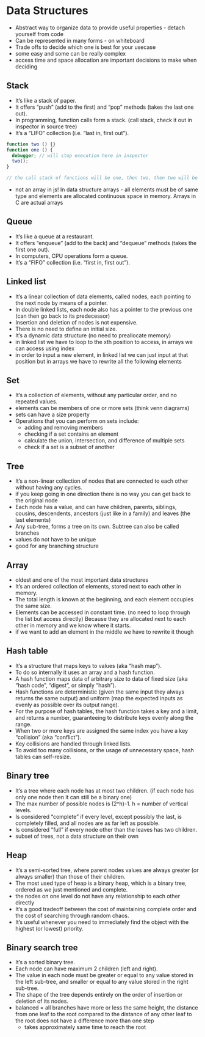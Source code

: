 # Data Structures
- Abstract way to organize data to provide useful properties - detach yourself from code
- Can be represented in many forms - on whiteboard
- Trade offs to decide which one is best for your usecase
- some easy and some can be really complex
- access time and space allocation are important decisions to make when deciding

## Stack
- It’s like a stack of paper.
- It offers “push” (add to the first) and “pop” methods (takes the last one out).
- In programming, function calls form a stack. (call stack, check it out in inspector in source tree)
- It’s a “LIFO” collection (i.e. “last in, first out”).
```javascript
function two () {}
function one () {
  debugger; // will stop execution here in inspector
  two();
}

// the call stack of functions will be one, then two, then two will be executed so will be out and the one will return
```
- not an array in js! In data structure arrays - all elements must be of same type and elements are allocated continuous space in memory. Arrays in C are actual arrays
## Queue
- It’s like a queue at a restaurant.
- It offers “enqueue” (add to the back) and “dequeue” methods (takes the first one out).
- In computers, CPU operations form a queue.
- It’s a “FIFO” collection (i.e. “first in, first out”).


## Linked list
- It’s a linear collection of data elements, called nodes, each pointing to the next node by means of a pointer.
- In double linked lists, each node also has a pointer to the previous one (can then go back to its predecessor)
- Insertion and deletion of nodes is not expensive.
- There is no need to define an initial size.
- It’s a dynamic data structure (no need to preallocate memory)
- in linked list we have to loop to the xth position to access, in arrays we can access using index
- in order to input a new element, in linked list we can just input at that position but in arrays we have to rewrite all the following elements

## Set
- It’s a collection of elements, without any particular order, and no repeated values.
- elements can be members of one or more sets (think venn diagrams)
- sets can have a size property
- Operations that you can perform on sets include:
  - adding and removing members 
  - checking if a set contains an element 
  - calculate the union, intersection, and difference of multiple sets 
  - check if a set is a subset of another

## Tree
- It’s a non-linear collection of nodes that are connected to each other without having any cycles. 
- if you keep going in one direction there is no way you can get back to the original node
- Each node has a value, and can have children, parents, siblings, cousins, descendents, ancestors (just like in a family) and leaves (the last elements)
- Any sub-tree, forms a tree on its own. Subtree can also be called branches
- values do not have to be unique
- good for any branching structure

## Array
- oldest and one of the most important data structures
- It’s an ordered collection of elements, stored next to each other in memory. 
- The total length is known at the beginning, and each element occupies the same size. 
- Elements can be accessed in constant time. (no need to loop through the list but access directly) Because they are allocated next to each other in memory and we know where it starts.
- if we want to add an element in the middle we have to rewrite it though

## Hash table
- It’s a structure that maps keys to values (aka “hash map”). 
- To do so internally it uses an array and a hash function. 
- A hash function maps data of arbitrary size to data of fixed size (aka “hash code”, “digest”, or simply “hash”). 
- Hash functions are deterministic (given the same input they always returns the same output) and uniform (map the expected inputs as evenly as possible over its output range). 
- For the purpose of hash tables, the hash function takes a key and a limit, and returns a number, guaranteeing to distribute keys evenly along the range. 
- When two or more keys are assigned the same index you have a key “collision” (aka “conflict”). 
- Key collisions are handled through linked lists. 
- To avoid too many collisions, or the usage of unnecessary space, hash tables can self-resize.

## Binary tree
- It’s a tree where each node has at most two children. (if each node has only one node then it can still be a binary one)
- The max number of possible nodes is (2^h)-1. h = number of vertical levels.
- Is considered “complete” if every level, except possibly the last, is completely filled, and all nodes are as far left as possible.
- Is considered “full” if every node other than the leaves has two children.
- subset of trees, not a data structure on their own

## Heap
- It’s a semi-sorted tree, where parent nodes values are always greater (or always smaller) than those of their children.
- The most used type of heap is a binary heap, which is a binary tree, ordered as we just mentioned and complete.
- the nodes on one level do not have any relationship to each other directly
- It’s a good tradeoff between the cost of maintaining complete order and the cost of searching through random chaos.
- It’s useful whenever you need to immediately find the object with the highest (or lowest) priority.

## Binary search tree
- It’s a sorted binary tree. 
- Each node can have maximum 2 children (left and right).
- The value in each node must be greater or equal to any value stored in the left sub-tree, and smaller or equal to any value stored in the right sub-tree.
- The shape of the tree depends entirely on the order of insertion or deletion of its nodes.
- balanced = all branches have more or less the same height, the distance from one leaf to the root compared to the distance of any other leaf to the root does not have a difference more than one step
  - takes approximately same time to reach the root
